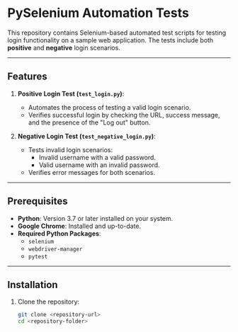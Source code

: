 # PySelenium Automation Tests

This repository contains Selenium-based automated test scripts for testing login functionality on a sample web application. The tests include both **positive** and **negative** login scenarios.

---

## **Features**
1. **Positive Login Test (`test_login.py`)**:
   - Automates the process of testing a valid login scenario.
   - Verifies successful login by checking the URL, success message, and the presence of the "Log out" button.

2. **Negative Login Test (`test_negative_login.py`)**:
   - Tests invalid login scenarios:
     - Invalid username with a valid password.
     - Valid username with an invalid password.
   - Verifies error messages for both scenarios.

---

## **Prerequisites**
- **Python**: Version 3.7 or later installed on your system.
- **Google Chrome**: Installed and up-to-date.
- **Required Python Packages**:
  - `selenium`
  - `webdriver-manager`
  - `pytest`

---

## **Installation**
1. Clone the repository:
   ```bash
   git clone <repository-url>
   cd <repository-folder>
